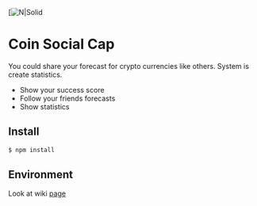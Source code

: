 [![N|Solid](https://upload.wikimedia.org/wikipedia/commons/thumb/2/22/Tuerkischer_schachspieler_racknitz3.jpg/220px-Tuerkischer_schachspieler_racknitz3.jpg)

# Coin Social Cap
You could share your forecast for crypto currencies like others. System is create statistics.

+ Show your success score
+ Follow your friends forecasts
+ Show statistics

## Install
```sh
$ npm install
```

## Environment
Look at wiki [page](https://github.com/night-owls/coinsocialcap/wiki/Environment)
